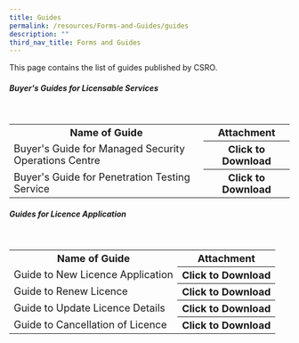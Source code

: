 ```yaml
---
title: Guides
permalink: /resources/Forms-and-Guides/guides
description: ""
third_nav_title: Forms and Guides
---
```

This page contains the list of guides published by CSRO.

##### Buyer's Guides for Licensable Services
<br>
<table>
<tbody><tr>
	<th><b><font size="4.5">Name of Guide</font></b></th>
	<th><b><font size="4.5">Attachment</font></b></th>
<tr>
<td><font size="4.5">Buyer's Guide for Managed Security Operations Centre </font></td>
<th><font size="4.5">Click to Download</font></th>
</tr>
	<tr>
<td><font size="4.5">Buyer's Guide for Penetration Testing Service</font></td>
<th><font size="4.5">Click to Download</font></th>
</tr>
</table>

##### Guides for Licence Application

<br>
<table>
<tbody><tr>
	<th><b><font size="4.5">Name of Guide</font></b></th>
	<th><b><font size="4.5">Attachment</font></b></th>
	<tr>
<td><font size="4.5">Guide to New Licence Application</font></td>
<th><font size="4.5">Click to Download</font></th>
</tr>
	<tr>
<td><font size="4.5">Guide to Renew Licence </font></td>
<th><font size="4.5">Click to Download</font></th>
</tr>
	<tr>
<td><font size="4.5">Guide to Update Licence Details</font></td>
<th><font size="4.5">Click to Download</font></th>
</tr>
		<tr>
<td><font size="4.5">Guide to Cancellation of Licence</font></td>
<th><font size="4.5">Click to Download</font></th>
</tr>
</table>